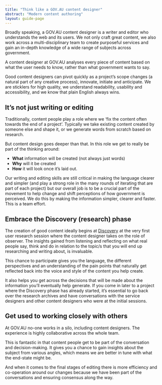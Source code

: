 ```yaml
---
title: "Think like a GOV.AU content designer"
abstract: "Modern content authoring"
layout: guide-page
---
```


Broadly speaking, a GOV.AU content designer is a writer and editor who understands the web and its users. We not only craft great content, we also work across a multi-disciplinary team to create purposeful services and gain an in-depth knowledge of a wide range of subjects across government.

A content designer at GOV.AU analyses every piece of content based on what the user needs to know, rather than what government wants to say.

Good content designers can pivot quickly as a project’s scope changes (a natural part of any creative process), innovate, initiate and anticipate. We are sticklers for high quality, we understand readability, usability and accessibility, and we know that plain English always wins.

## It’s not just writing or editing

Traditionally, content people play a role where we ‘fix the content often towards the end of a project’. Typically we take existing content created by someone else and shape it, or we generate words from scratch based on research.

But content design goes deeper than that. In this role we get to really be part of the thinking around:

* **What** information will be created (not always just words)
* **Why** will it be created
* **How** it will look once it’s laid out.

Our writing and editing skills are still critical in making the language clearer and simpler (and play a strong role in the many rounds of iterating that are part of each project) but our overall job is to be a crucial part of the movement to help change and shift perceptions of how government is perceived. We do this by making the information simpler, clearer and faster. This is a team effort.

## Embrace the Discovery (research) phase

The creation of good content ideally begins at [Discovery](https://www.dto.gov.au/standard/service-design-and-delivery-process/discovery/) at the very first user research session where the content designer takes on the role of observer. The insights gained from listening and reflecting on what real people say, think and do in relation to the topic/s that you will end up researching and writing about, is invaluable.

This chance to participate gives you the language, the different perspectives and an understanding of the pain points that naturally get reflected back into the voice and style of the content you help create.

It also helps you get across the decisions that will be made about the information you’ll eventually help generate. If you come in later to a project where the Discovery phase has already started, it’s essential to go back over the research archives and have conversations with the service designers and other content designers who were at the initial sessions.

## Get used to working closely with others

At GOV.AU no-one works in a silo, including content designers. The experience is highly collaborative across the whole team.

This is fantastic in that content people get to be part of the conversation and decision-making. It gives you a chance to gain insights about the subject from various angles, which means we are better in tune with what the end-state might be.

And when it comes to the final stages of editing there is more efficiency and co-operation around our changes because we have been part of the conversations and ensuring consensus along the way.
